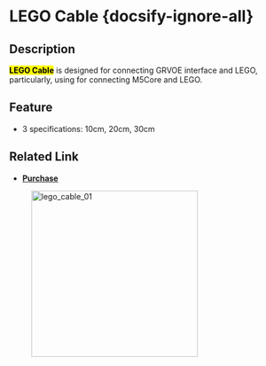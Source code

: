 # LEGO Cable {docsify-ignore-all}

## Description

**<mark>LEGO Cable</mark>** is designed for connecting GRVOE interface and LEGO, particularly, using for connecting M5Core and LEGO.

## Feature

-  3 specifications: 10cm, 20cm, 30cm

## Related Link

<!-- - **[Example](en/file_to_display_null)** -->
- **[Purchase](https://www.aliexpress.com/store/product/M5Stack-M5Bala-ESP32-6Pin-10-20/3226069_32923086380.html)**

<figure>
    <img src="assets/img/product_pics/accessory/lego_cable_01.jpg" alt="lego_cable_01" width="300px" height="300px">
</figure>